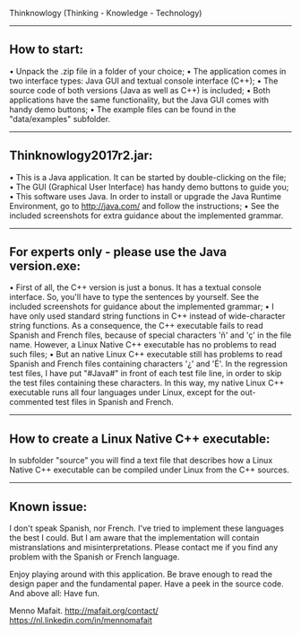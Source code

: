 ﻿Thinknowlogy (Thinking - Knowledge - Technology)

----------------------------------------------------------------------------
How to start:
----------------------------------------------------------------------------
• Unpack the .zip file in a folder of your choice;
• The application comes in two interface types: Java GUI and textual console interface (C++);
• The source code of both versions (Java as well as C++) is included;
• Both applications have the same functionality, but the Java GUI comes with	handy demo buttons;
• The example files can be found in the "data/examples" subfolder.

----------------------------------------------------------------------------
Thinknowlogy2017r2.jar:
----------------------------------------------------------------------------
• This is a Java application. It can be started by double-clicking on the file;
• The GUI (Graphical User Interface) has handy demo buttons to guide you;
• This software uses Java. In order to install or upgrade the Java Runtime
	Environment, go to http://java.com/ and follow the instructions;
• See the included screenshots for extra guidance about the implemented grammar.

----------------------------------------------------------------------------
For experts only - please use the Java version.exe:
----------------------------------------------------------------------------
• First of all, the C++ version is just a bonus. It has a textual console interface.
	So, you'll have to type the sentences by yourself. See the included
	screenshots for guidance about the implemented grammar;
• I have only used standard string functions in C++ instead of wide-character
	string functions. As a consequence, the C++ executable fails to read Spanish
	and French files, because of special characters 'ñ' and 'ç' in the file name.
	However, a Linux Native C++ executable has no problems to read such files;
• But an native Linux C++ executable still has problems to read Spanish and
	French files containing characters '¿' and 'É'. In the regression test files, I
	have put "#Java#" in front of each test file line, in order to skip the test files
	containing these characters. In this way, my native Linux C++ executable
	runs all four languages under Linux, except for the out-commented test files
	in Spanish and French.

----------------------------------------------------------------------------
How to create a Linux Native C++ executable:
----------------------------------------------------------------------------
In subfolder "source" you will find a text file that describes how a Linux Native
C++ executable can be compiled under Linux from the C++ sources.

----------------------------------------------------------------------------
Known issue:
----------------------------------------------------------------------------
I don't speak Spanish, nor French. I've tried to implement these languages the best I could.
But I am aware that the implementation will contain mistranslations and misinterpretations.
Please contact me if you find any problem with the Spanish or French language.

Enjoy playing around with this application. Be brave enough to read the design paper
and the fundamental paper. Have a peek in the source code. And above all: Have fun.

Menno Mafait.
http://mafait.org/contact/
https://nl.linkedin.com/in/mennomafait